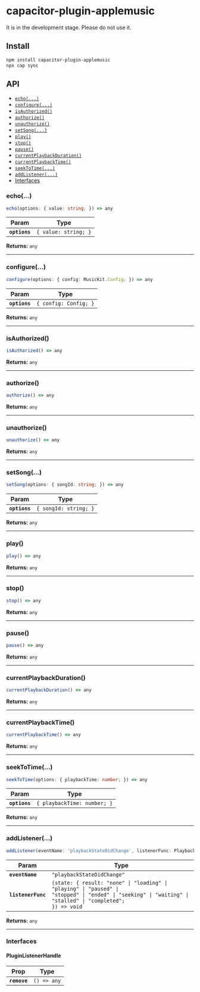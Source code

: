 # capacitor-plugin-applemusic

It is in the development stage. Please do not use it.

## Install

```bash
npm install capacitor-plugin-applemusic
npx cap sync
```

## API

<docgen-index>

* [`echo(...)`](#echo)
* [`configure(...)`](#configure)
* [`isAuthorized()`](#isauthorized)
* [`authorize()`](#authorize)
* [`unauthorize()`](#unauthorize)
* [`setSong(...)`](#setsong)
* [`play()`](#play)
* [`stop()`](#stop)
* [`pause()`](#pause)
* [`currentPlaybackDuration()`](#currentplaybackduration)
* [`currentPlaybackTime()`](#currentplaybacktime)
* [`seekToTime(...)`](#seektotime)
* [`addListener(...)`](#addlistener)
* [Interfaces](#interfaces)

</docgen-index>

<docgen-api>
<!--Update the source file JSDoc comments and rerun docgen to update the docs below-->

### echo(...)

```typescript
echo(options: { value: string; }) => any
```

| Param         | Type                            |
| ------------- | ------------------------------- |
| **`options`** | <code>{ value: string; }</code> |

**Returns:** <code>any</code>

--------------------


### configure(...)

```typescript
configure(options: { config: MusicKit.Config; }) => any
```

| Param         | Type                             |
| ------------- | -------------------------------- |
| **`options`** | <code>{ config: Config; }</code> |

**Returns:** <code>any</code>

--------------------


### isAuthorized()

```typescript
isAuthorized() => any
```

**Returns:** <code>any</code>

--------------------


### authorize()

```typescript
authorize() => any
```

**Returns:** <code>any</code>

--------------------


### unauthorize()

```typescript
unauthorize() => any
```

**Returns:** <code>any</code>

--------------------


### setSong(...)

```typescript
setSong(options: { songId: string; }) => any
```

| Param         | Type                             |
| ------------- | -------------------------------- |
| **`options`** | <code>{ songId: string; }</code> |

**Returns:** <code>any</code>

--------------------


### play()

```typescript
play() => any
```

**Returns:** <code>any</code>

--------------------


### stop()

```typescript
stop() => any
```

**Returns:** <code>any</code>

--------------------


### pause()

```typescript
pause() => any
```

**Returns:** <code>any</code>

--------------------


### currentPlaybackDuration()

```typescript
currentPlaybackDuration() => any
```

**Returns:** <code>any</code>

--------------------


### currentPlaybackTime()

```typescript
currentPlaybackTime() => any
```

**Returns:** <code>any</code>

--------------------


### seekToTime(...)

```typescript
seekToTime(options: { playbackTime: number; }) => any
```

| Param         | Type                                   |
| ------------- | -------------------------------------- |
| **`options`** | <code>{ playbackTime: number; }</code> |

**Returns:** <code>any</code>

--------------------


### addListener(...)

```typescript
addListener(eventName: 'playbackStateDidChange', listenerFunc: PlaybackStateDidChangeListener) => Promise<PluginListenerHandle> & PluginListenerHandle
```

| Param              | Type                                                                                                                                                                     |
| ------------------ | ------------------------------------------------------------------------------------------------------------------------------------------------------------------------ |
| **`eventName`**    | <code>"playbackStateDidChange"</code>                                                                                                                                    |
| **`listenerFunc`** | <code>(state: { result: "none" \| "loading" \| "playing" \| "paused" \| "stopped" \| "ended" \| "seeking" \| "waiting" \| "stalled" \| "completed"; }) =&gt; void</code> |

**Returns:** <code>any</code>

--------------------


### Interfaces


#### PluginListenerHandle

| Prop         | Type                      |
| ------------ | ------------------------- |
| **`remove`** | <code>() =&gt; any</code> |

</docgen-api>
